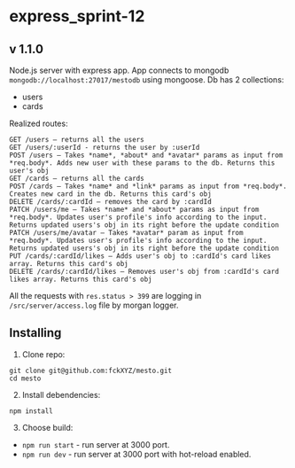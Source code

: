 # express_sprint-12

## v 1.1.0

Node.js server with express app.
App connects to mongodb `mongodb://localhost:27017/mestodb` using mongoose.
Db has 2 collections:
  + users
  + cards

Realized routes:
```
GET /users — returns all the users
GET /users/:userId - returns the user by :userId
POST /users — Takes *name*, *about* and *avatar* params as input from *req.body*. Adds new user with these params to the db. Returns this user's obj
GET /cards — returns all the cards
POST /cards — Takes *name* and *link* params as input from *req.body*. Creates new card in the db. Returns this card's obj
DELETE /cards/:cardId — removes the card by :cardId
PATCH /users/me — Takes *name* and *about* params as input from *req.body*. Updates user's profile's info according to the input. Returns updated users's obj in its right before the update condition
PATCH /users/me/avatar — Takes *avatar* param as input from *req.body*. Updates user's profile's info according to the input. Returns updated users's obj in its right before the update condition
PUT /cards/:cardId/likes — Adds user's obj to :cardId's card likes array. Returns this card's obj
DELETE /cards/:cardId/likes — Removes user's obj from :cardId's card likes array. Returns this card's obj
```
All the requests with `res.status > 399` are logging in `/src/server/access.log` file by morgan logger.


## Installing

1. Clone repo:

```
git clone git@github.com:fckXYZ/mesto.git
cd mesto
```

2. Install debendencies:

```
npm install
```

3. Choose build:
  + `npm run start` - run server at 3000 port.
  + `npm run dev` - run server at 3000 port with hot-reload enabled.
